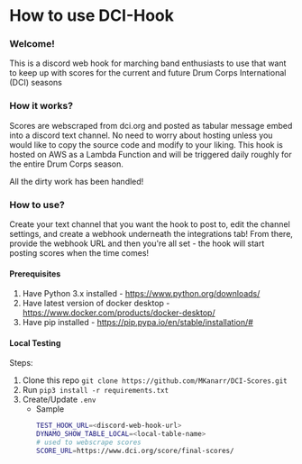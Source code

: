 # How to use DCI-Hook
### Welcome!
This is a discord web hook for marching band enthusiasts to use that want to keep up with scores for the current and future Drum Corps International (DCI) seasons

### How it works?
Scores are webscraped from dci.org and posted as tabular message embed into a discord text channel.  No need to worry about hosting unless you would like to copy the source code and modify to your liking.  This hook is hosted on AWS as a Lambda Function and will be triggered daily roughly for the entire Drum Corps season.  

All the dirty work has been handled!

### How to use?
Create your text channel that you want the hook to post to, edit the channel settings, and create a webhook underneath the integrations tab!  From there, provide the webhook URL and then you're all set - the hook will start posting scores when the time comes! 

#### Prerequisites
1. Have Python 3.x installed - https://www.python.org/downloads/
2. Have latest version of docker desktop - https://www.docker.com/products/docker-desktop/
3. Have pip installed - https://pip.pypa.io/en/stable/installation/#

#### Local Testing
Steps:
1. Clone this repo `git clone https://github.com/MKanarr/DCI-Scores.git`
2. Run `pip3 install -r requirements.txt`
3. Create/Update `.env`
    * Sample
        ```bash
        TEST_HOOK_URL=<discord-web-hook-url>
        DYNAMO_SHOW_TABLE_LOCAL=<local-table-name>
        # used to webscrape scores
        SCORE_URL=https://www.dci.org/score/final-scores/
        ```
